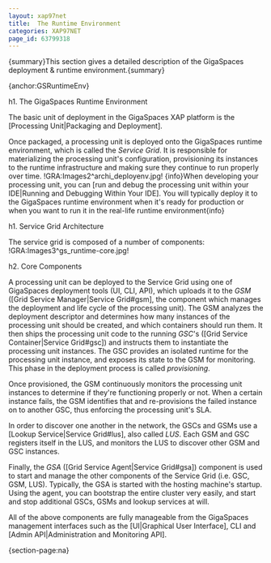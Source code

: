 ```yaml
---
layout: xap97net
title:  The Runtime Environment
categories: XAP97NET
page_id: 63799318
---
```


{summary}This section gives a detailed description of the GigaSpaces deployment & runtime environment.{summary}

{anchor:GSRuntimeEnv}

h1. The GigaSpaces Runtime Environment

The basic unit of deployment in the GigaSpaces XAP platform is the [Processing Unit|Packaging and Deployment].

Once packaged, a processing unit is deployed onto the GigaSpaces runtime environment, which is called the *Service Grid*. It is responsible for materializing the processing unit's configuration, provisioning its instances to the runtime infrastructure and making sure they continue to run properly over time.
!GRA:Images2^archi_deployenv.jpg!
{info}When developing your processing unit, you can [run and debug the processing unit within your IDE|Running and Debugging Within Your IDE]. You will typically deploy it to the GigaSpaces runtime environment when it's ready for production or when you want to run it in the real-life runtime environment{info}

h1. Service Grid Architecture

The service grid is composed of a number of components:
!GRA:Images3^gs_runtime-core.jpg!

h2. Core Components

A processing unit can be deployed to the Service Grid using one of GigaSpaces deployment tools (UI, CLI, API), which uploads it to the *GSM* ([Grid Service Manager|Service Grid#gsm], the component which manages the deployment and life cycle of the processing unit). The GSM analyzes the deployment descriptor and determines how many instances of the processing unit should be created, and which containers should run them. It then ships the processing unit code to the running *GSC*'s ([Grid Service Container|Service Grid#gsc]) and instructs them to instantiate the processing unit instances. The GSC provides an isolated runtime for the processing unit instance, and exposes its state to the GSM for monitoring.  This phase in the deployment process is called *provisioning*.

Once provisioned, the GSM continuously monitors the processing unit instances to determine if they're functioning properly or not. When a certain instance fails, the GSM identifies that and re-provisions the failed instance on to another GSC, thus enforcing the processing unit's SLA.

In order to discover one another in the network, the GSCs and GSMs use a [Lookup Service|Service Grid#lus], also called *LUS*. Each GSM and GSC registers itself in the LUS, and monitors the LUS to discover other GSM and GSC instances.

Finally, the *GSA* ([Grid Service Agent|Service Grid#gsa]) component is used to start and manage the other components of the Service Grid (i.e. GSC, GSM, LUS). Typically, the GSA is started with the hosting machine's startup. Using the agent, you can bootstrap the entire cluster very easily, and start and stop additional GSCs, GSMs and lookup services at will.

All of the above components are fully manageable from the GigaSpaces management interfaces such as the [UI|Graphical User Interface], CLI and [Admin API|Administration and Monitoring API].

{section-page:na}